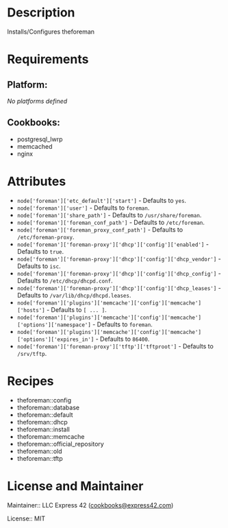 # Description

Installs/Configures theforeman

# Requirements

## Platform:

*No platforms defined*

## Cookbooks:

* postgresql_lwrp
* memcached
* nginx

# Attributes

* `node['foreman']['etc_default']['start']` -  Defaults to `yes`.
* `node['foreman']['user']` -  Defaults to `foreman`.
* `node['foreman']['share_path']` -  Defaults to `/usr/share/foreman`.
* `node['foreman']['foreman_conf_path']` -  Defaults to `/etc/foreman`.
* `node['foreman']['foreman_proxy_conf_path']` -  Defaults to `/etc/foreman-proxy`.
* `node['foreman']['foreman-proxy']['dhcp']['config']['enabled']` -  Defaults to `true`.
* `node['foreman']['foreman-proxy']['dhcp']['config']['dhcp_vendor']` -  Defaults to `isc`.
* `node['foreman']['foreman-proxy']['dhcp']['config']['dhcp_config']` -  Defaults to `/etc/dhcp/dhcpd.conf`.
* `node['foreman']['foreman-proxy']['dhcp']['config']['dhcp_leases']` -  Defaults to `/var/lib/dhcp/dhcpd.leases`.
* `node['foreman']['plugins']['memcache']['config']['memcache']['hosts']` -  Defaults to `[ ... ]`.
* `node['foreman']['plugins']['memcache']['config']['memcache']['options']['namespace']` -  Defaults to `foreman`.
* `node['foreman']['plugins']['memcache']['config']['memcache']['options']['expires_in']` -  Defaults to `86400`.
* `node['foreman']['foreman-proxy']['tftp']['tftproot']` -  Defaults to `/srv/tftp`.

# Recipes

* theforeman::config
* theforeman::database
* theforeman::default
* theforeman::dhcp
* theforeman::install
* theforeman::memcache
* theforeman::official_repository
* theforeman::old
* theforeman::tftp

# License and Maintainer

Maintainer:: LLC Express 42 (<cookbooks@express42.com>)

License:: MIT
